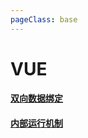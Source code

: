 ```yaml
---
pageClass: base
---
```


# VUE

#### [双向数据绑定](./dataBinding.md)
#### [内部运行机制](./mechanism/a-overview.md)
